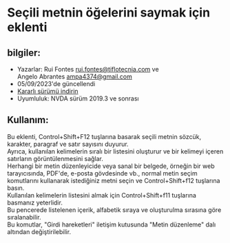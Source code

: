 ﻿# Seçili metnin öğelerini saymak için eklenti

## bilgiler:
* Yazarlar: Rui Fontes <rui.fontes@tiflotecnia.com> ve  
Angelo Abrantes <ampa4374@gmail.com>
* 05/09/2023'de güncellendi
* [Kararlı sürümü indirin][1]
* Uyumluluk: NVDA sürüm 2019.3 ve sonrası

## Kullanım:
Bu eklenti, Control+Shift+F12 tuşlarına basarak seçili metnin sözcük, karakter, paragraf ve satır sayısını duyurur.  
Ayrıca, kullanılan kelimelerin sıralı bir listesini oluşturur ve bir kelimeyi içeren satırların görüntülenmesini sağlar.  
Herhangi bir metin düzenleyicide veya sanal bir belgede, örneğin bir web tarayıcısında, PDF'de, e-posta gövdesinde vb., normal metin seçim komutlarını kullanarak istediğiniz metni seçin ve Control+Shift+f12 tuşlarına basın.  
Kullanılan kelimelerin listesini almak için Control+Shift+f11 tuşlarına basmanız yeterlidir.  
Bu pencerede listelenen içerik, alfabetik sıraya ve oluşturulma sırasına göre sıralanabilir.  
Bu komutlar, "Girdi hareketleri" iletişim kutusunda "Metin düzenleme" dalı altından değiştirilebilir.  

[1]: https://github.com/ruifontes/wordCount/releases/download/2023.09.25/wordCount-2023.09.25.nvda-addon
